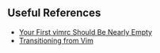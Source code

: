 ## Useful References

* [Your First vimrc Should Be Nearly Empty](http://www.benorenstein.com/blog/your-first-vimrc-should-be-nearly-empty)
* [Transitioning from Vim](https://neovim.io/doc/user/nvim.html#nvim-from-vim)
